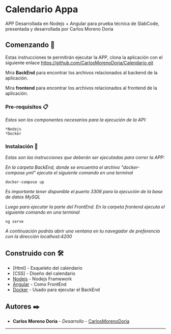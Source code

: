 # Calendario Appa

APP Desarrollada en Nodejs + Angular para prueba técnica de SlabCode, presentada y desarrollada por Carlos Moreno Doria

## Comenzando 🚀

Estas instrucciones te permitirán ejecutar la APP, clona la aplicación con el siguiente enlace https://github.com/CarlosMorenoDoria/Calendario.git

Mira **BackEnd** para encontrar los archivos relacionados al backend de la aplicación.

Mira **frontend** para encontrar los archivos relacionados al frontend de la aplicación.

### Pre-requisitos 📋

_Estos son los componentes necesarios para la ejecución de la API:_

```
*Nodejs
*Docker
```

### Instalación 🔧

_Estas son las instrucciones que deberán ser ejecutadas para correr  la APP:_

_En la carpeta BackEnd, donde se encuentra el archivo "docker-compose.yml" ejecuta el siguiente comando en una terminal_

```
docker-compose up 
```

_Es importante tener disponible el puerto 3306 para la ejecución de la base de datos MySQL_

_Luego para ejecutar la parte del FrontEnd. En la carpeta frontend ejecuta el siguiente comando en una terminal_

```
ng serve
```

_A continuación podrás abrir una ventana en tu navegador de preferencia con la dirección localhost:4200_




## Construido con 🛠️

* [Html] - Esqueleto del calendario
* [CSS] - Diseño del calendario 
* [Nodejs](https://nodejs.org/es/) - Nodejs Framework
* [Angular](https://angular.io/) - Como FrontEnd
* [Docker](https://docs.docker.com/) - Usado para ejecutar el BackEnd

## Autores ✒️


* **Carlos Moreno Doria** - *Desarrollo* - [CarlosMorenoDoria](https://github.com/CarlosMorenoDoria)

---
